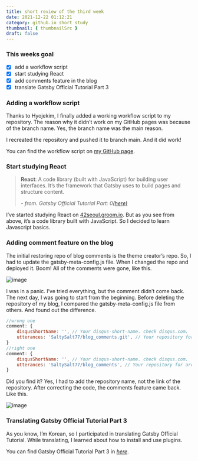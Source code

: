 ```yaml
---
title: short review of the third week
date: 2021-12-22 01:12:21
category: github.io short study
thumbnail: { thumbnailSrc }
draft: false
---
```

### This weeks goal

- [x]  add a workflow script
- [x]  start studying React
- [x]  add comments feature in the blog
- [x]  translate Gatsby Official Tutorial Part 3

### Adding a workflow script

Thanks to Hyojekim, I finally added a working workflow script to my repository. The reason why it didn’t work on my GitHub pages was because of the branch name. Yes, the branch name was the main reason.

I recreated the repository and pushed it to branch main. And it did work!

You can find the workflow script on [my GitHub page](https://github.com/SaltySalt77/SaltySalt77.github.io).

### Start studying React

> **React**: A code library (built with JavaScript) for building user interfaces. It’s the framework that Gatsby uses to build pages and structure content.
> 
> 
>  *- from. Gatsby Official Tutorial Part: 0[(here)](https://www.gatsbyjs.com/docs/tutorial/part-0/)*
> 

I’ve started studying React on [42seoul.groom.io](http://42seoul.groom.io/). But as you see from above, it’s a code library built with JavaScript. So I decided to learn Javascript basics.

### Adding comment feature on the blog

The initial restoring repo of blog comments is the theme creator’s repo. So, I had to update the gatsby-meta-config.js file.
When I changed the repo and deployed it. Boom! All of the comments were gone, like this.

![image](https://user-images.githubusercontent.com/91731260/146970342-1f645be4-4502-4278-af1c-c8a3dd1dcbaa.png)

I was in a panic. I’ve tried everything, but the comment didn’t come back. The next day, I was going to start from the beginning. Before deleting the repository of my blog, I compared the gatsby-meta-config.js file from others. And found out the difference.

```jsx
//wrong one
comment: {
	disqusShortName: '', // Your disqus-short-name. check disqus.com.
	utterances: 'SaltySalt77/blog_comments.git', // Your repository for archive comment
}
//right one
comment: {
	disqusShortName: '', // Your disqus-short-name. check disqus.com.
	utterances: 'SaltySalt77/blog_comments', // Your repository for archive comment
}
```


Did you find it? Yes, I had to add the repository name, not the link of the repository. After correcting the code, the comments feature came back. Like this.

![image](https://user-images.githubusercontent.com/91731260/146970456-a0cd39c1-3ec8-41d6-ac49-c9899ecd5268.png)

### Translating Gatsby Official Tutorial Part 3

As you know, I’m Korean, so I participated in translating Gatsby Official Tutorial. While translating, I learned about how to install and use plugins.

You can find Gatsby Official Tutorial Part 3 in [*here*](https://www.gatsbyjs.com/docs/tutorial/part-3/).
